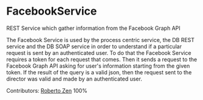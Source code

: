 # FacebookService
REST Service which gather information from the Facebook Graph API

The Facebook Service is used by the process centric service, the DB REST service and the DB SOAP service in order to understand if a particular request is sent by an authenticated user.
To do that the Facebook Service requires a token for each request that comes. Then it sends a request to the Facebook Graph API asking for user's information starting from the given token. If the result of the query is a valid json, then the request sent to the director was valid and made by an authenticated user.

Contributors: [Roberto Zen](https://github.com/robzenn92) 100%